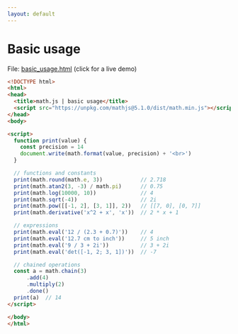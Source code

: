 ```yaml
---
layout: default
---
```


# Basic usage

File: [basic_usage.html](basic_usage.html) (click for a live demo)

```html
<!DOCTYPE html>
<html>
<head>
  <title>math.js | basic usage</title>
  <script src="https://unpkg.com/mathjs@5.1.0/dist/math.min.js"></script>
</head>
<body>

<script>
  function print(value) {
    const precision = 14
    document.write(math.format(value, precision) + '<br>')
  }

  // functions and constants
  print(math.round(math.e, 3))            // 2.718
  print(math.atan2(3, -3) / math.pi)      // 0.75
  print(math.log(10000, 10))              // 4
  print(math.sqrt(-4))                    // 2i
  print(math.pow([[-1, 2], [3, 1]], 2))   // [[7, 0], [0, 7]]
  print(math.derivative('x^2 + x', 'x'))  // 2 * x + 1

  // expressions
  print(math.eval('12 / (2.3 + 0.7)'))    // 4
  print(math.eval('12.7 cm to inch'))     // 5 inch
  print(math.eval('9 / 3 + 2i'))          // 3 + 2i
  print(math.eval('det([-1, 2; 3, 1])'))  // -7

  // chained operations
  const a = math.chain(3)
      .add(4)
      .multiply(2)
      .done()
  print(a)  // 14
</script>

</body>
</html>
```

<!-- Note: This file is automatically generated. Changes made in this file will be overridden. -->

